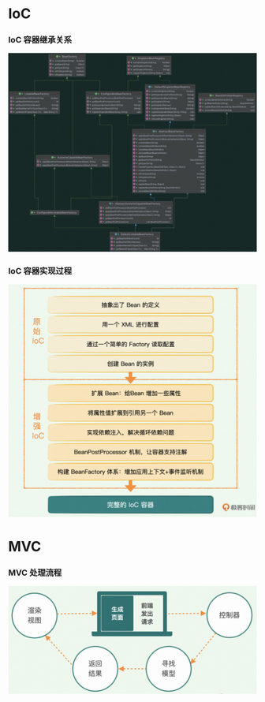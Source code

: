 # IoC

### IoC 容器继承关系
![img_1.png](IoC容器继承关系.png)

### IoC 容器实现过程
![img_2.png](IoC容器实现过程.png)


# MVC

### MVC 处理流程
![img_3.png](MVC处理流程.png)